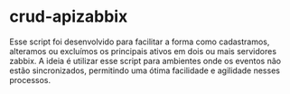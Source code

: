 # crud-apizabbix

Esse script foi desenvolvido para facilitar a forma como cadastramos,
alteramos ou excluímos os principais ativos em dois ou mais servidores zabbix.
A ideia é utilizar esse script para ambientes onde os eventos não estão sincronizados,
permitindo uma ótima facilidade e agilidade nesses processos.

